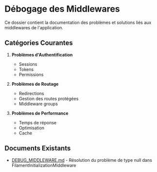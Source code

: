 # Débogage des Middlewares

Ce dossier contient la documentation des problèmes et solutions liés aux middlewares de l'application.

## Catégories Courantes

1. **Problèmes d'Authentification**
   - Sessions
   - Tokens
   - Permissions

2. **Problèmes de Routage**
   - Redirections
   - Gestion des routes protégées
   - Middleware groups

3. **Problèmes de Performance**
   - Temps de réponse
   - Optimisation
   - Cache

## Documents Existants

- [DEBUG_MIDDLEWARE.md](./DEBUG_MIDDLEWARE.md) - Résolution du problème de type null dans FilamentInitializationMiddleware
